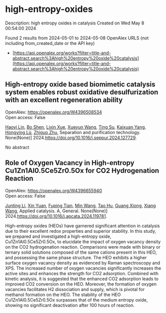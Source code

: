 # high-entropy-oxides
Description: high entropy oxides in catalysis
Created on Wed May  8 00:54:00 2024

Found 2 results from 2024-05-01 to 2024-05-08
OpenAlex URLS (not including from_created_date or the API key)
- [https://api.openalex.org/works?filter=title-and-abstract.search%3Ahigh%20entropy%20oxide%20catalysis](https://api.openalex.org/works?filter=title-and-abstract.search%3Ahigh%20entropy%20oxide%20catalysis)

## High-entropy oxide based biomimetic catalysis system enables robust oxidative desulfurization with an excellent regeneration ability   

OpenAlex: https://openalex.org/W4396508534    
Open access: False
    
[Haoyi Lin](https://openalex.org/A5021686620), [Bo Shen](https://openalex.org/A5015341679), [Lixin Xue](https://openalex.org/A5047098061), [Xueyun Wang](https://openalex.org/A5062410995), [Ting Su](https://openalex.org/A5013955092), [Kaixuan Yang](https://openalex.org/A5052219648), [Hongying Lü](https://openalex.org/A5069349716), [Zhiguo Zhu](https://openalex.org/A5058780747), Separation and purification technology. None(None)] 2024.https://doi.org/10.1016/j.seppur.2024.127729.
    
No abstract    

    

## Role of Oxygen Vacancy in High-entropy Cu1Zn1Al0.5Ce5Zr0.5Ox for CO2 Hydrogenation Reaction   

OpenAlex: https://openalex.org/W4396655940    
Open access: False
    
[Junting Li](https://openalex.org/A5020561814), [Xin Yuan](https://openalex.org/A5087073100), [Fuping Tian](https://openalex.org/A5062691210), [Min Wang](https://openalex.org/A5054627070), [Tao Hu](https://openalex.org/A5001755416), [Guang Xiong](https://openalex.org/A5067863644), [Xiang Wang](https://openalex.org/A5044936528), Applied catalysis. A, General. None(None)] 2024.https://doi.org/10.1016/j.apcata.2024.119781.
    
High-entropy oxides (HEOs) have garnered significant attention in catalysis due to their excellent redox properties and superior stability. In this study, we prepared and investigated a high-entropy oxide, Cu1Zn1Al0.5Ce5Zr0.5Ox, to elucidate the impact of oxygen vacancy density on the CO2 hydrogenation reaction. Comparisons were made with binary or ternary solid solutions composed of the same cations present in this HEO, and possessing the same phase structure. The HEO exhibits a higher surface oxygen vacancy density as evidenced by Raman spectroscopy and XPS. The increased number of oxygen vacancies significantly increases the active sites and enhances the strength for CO2 adsorption. Combined with kinetic analysis, it is suggested that the enhanced CO2 adsorption leads to improved CO2 conversion on the HEO. Moreover, the formation of oxygen vacancies facilitates H2 dissociation and supply, which is pivotal for methanol formation on the HEO. The stability of the HEO Cu1Zn1Al0.5Ce5Zr0.5Ox surpasses that of the medium entropy oxide, showing no significant deactivation after 100 hours of reaction.    

    
